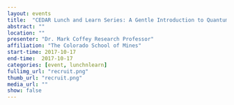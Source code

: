 ```yaml
---
layout: events
title:  "CEDAR Lunch and Learn Series: A Gentle Introduction to Quantum Computing (Video: Coming Soon)"
abstract: ""
location: ""
presenter: "Dr. Mark Coffey Research Professor"
affiliation: "The Colorado School of Mines"
start-time: 2017-10-17
end-time:  2017-10-17
categories: [event, lunchnlearn]
fullimg_url: "recruit.png"
thumb_url: "recruit.png"
media_url: ""
show: false
---
```

